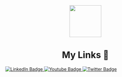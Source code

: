 <div id="header" align="center">
  <img src="https://media.giphy.com/media/v1.Y2lkPWVjZjA1ZTQ3Mnp2MjR3NWhubDN3bmgycXg1ZXA5dXQyZ2s2Yjg5NWd2ZmZ1d29sNyZlcD12MV9zdGlja2Vyc19zZWFyY2gmY3Q9cw/6KirhLJyR7oMcwgJQk/giphy.gif" width="100"/>
</div>

<h1 align="center">My Links 📎</h1>

<div id="badges">
  <a href="https://www.tiktok.com/@ezz_xzy?lang=en">
    <img src="https://img.shields.io/badge/Tiktok-black?style=for-the-badge&logo=tiktok&logoColor=white" alt="LinkedIn Badge"/>
  </a>
  <a href="https://www.youtube.com/@zeezoaintbald">
    <img src="https://img.shields.io/badge/YouTube-red?style=for-the-badge&logo=youtube&logoColor=white" alt="Youtube Badge"/>
  </a>
  <a href="https://www.roblox.com/users/1420986623/profile">
    <img src="https://img.shields.io/badge/Roblox-blue?style=for-the-badge&logo=roblox&logoColor=white" alt="Twitter Badge"/>
  </a>
</div>
